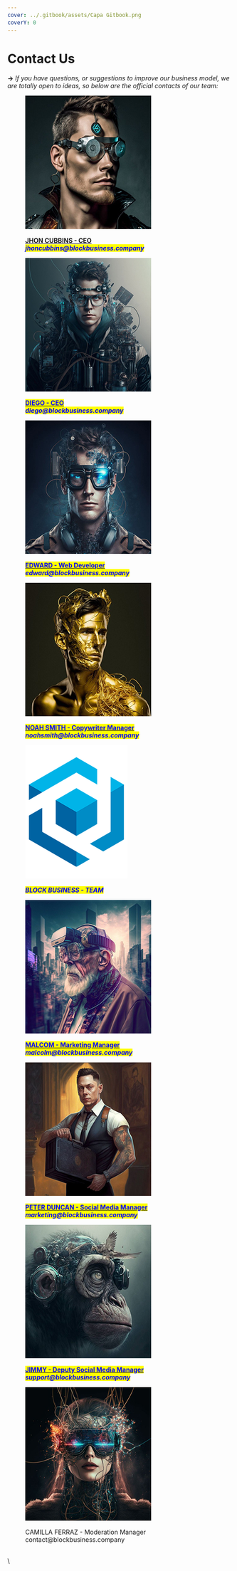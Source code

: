 ```yaml
---
cover: ../.gitbook/assets/Capa Gitbook.png
coverY: 0
---
```


# Contact Us

**->** _If you have questions, or suggestions to improve our business model, we are totally open to ideas, so below are the official contacts of our team:_

<div>

<figure><img src="../.gitbook/assets/Jhon Cubbins.jpg" alt=""><figcaption><p><strong></strong><a href="https://t.me/Jhoncubbinsdev"><strong>JHON CUBBINS - CEO</strong></a><strong></strong><br><strong></strong><em><mark style="color:blue;"><strong>jhoncubbins@blockbusiness.company</strong></mark></em> <br><em><strong></strong></em></p></figcaption></figure>

 

<figure><img src="../.gitbook/assets/Diego.jpg" alt=""><figcaption><p><mark style="color:blue;"><strong></strong></mark><a href="https://t.me/bullMarketcrypton"><mark style="color:blue;"><strong>DIEGO - CEO</strong></mark></a><mark style="color:blue;"><strong></strong></mark><br><mark style="color:blue;"><strong></strong></mark><em><mark style="color:blue;"><strong>diego@blockbusiness.company</strong></mark></em> <br><em></em></p></figcaption></figure>

 

<figure><img src="../.gitbook/assets/Edward.jpg" alt=""><figcaption><p><mark style="color:blue;"><strong></strong></mark><a href="https://t.me/EdwardblockB"><mark style="color:blue;"><strong>EDWARD - Web Developer</strong></mark></a><em><mark style="color:blue;"><strong></strong></mark></em><br><em><mark style="color:blue;"><strong>edward@blockbusiness.company</strong></mark></em> <br></p></figcaption></figure>

</div>

<div>

<figure><img src="../.gitbook/assets/Noah Smith.jpg" alt=""><figcaption><p><mark style="color:blue;"><strong></strong></mark><a href="https://t.me/Noah_Smt"><mark style="color:blue;"><strong>NOAH SMITH - Copywriter Manager</strong></mark> </a><mark style="color:blue;"><strong></strong></mark><br><mark style="color:blue;"><strong></strong></mark><em><mark style="color:blue;"><strong>noahsmith@blockbusiness.company</strong></mark></em> </p></figcaption></figure>

 

<figure><img src="../.gitbook/assets/BlockBusiness230x300.png" alt=""><figcaption><p><em><mark style="color:blue;"><strong>BLOCK BUSINESS - TEAM</strong></mark></em></p></figcaption></figure>

 

<figure><img src="../.gitbook/assets/Malcolm.jpg" alt=""><figcaption><p><mark style="color:blue;"><strong></strong></mark><a href="https://t.me/Malcolm_Calls"><mark style="color:blue;"><strong>MALCOM - Marketing Manager</strong></mark></a> <mark style="color:blue;"><strong></strong></mark> <br><mark style="color:blue;"><strong></strong></mark><em><mark style="color:blue;"><strong>malcolm@blockbusiness.company</strong></mark> </em> </p></figcaption></figure>

</div>

<div>

<figure><img src="../.gitbook/assets/Peter Ducan.jpg" alt=""><figcaption><p><mark style="color:blue;"><strong></strong></mark><a href="https://t.me/petermarketing"><mark style="color:blue;"><strong>PETER DUNCAN - Social Media Manager</strong></mark></a><mark style="color:blue;"><strong></strong></mark><br><mark style="color:blue;"><strong></strong></mark><em><mark style="color:blue;"><strong>marketing@blockbusiness.company</strong></mark></em> <br><em></em></p></figcaption></figure>

 

<figure><img src="../.gitbook/assets/Jimmy.jpg" alt=""><figcaption><p><mark style="color:blue;"><strong></strong></mark><a href="https://t.me/Jimmy_calls"><mark style="color:blue;"><strong>JIMMY - Deputy Social Media Manager</strong></mark></a><mark style="color:blue;"><strong></strong></mark><br><mark style="color:blue;"><strong></strong></mark><em><mark style="color:blue;"><strong>support@blockbusiness.company</strong></mark></em><br></p></figcaption></figure>

 

<figure><img src="../.gitbook/assets/Camilla Ferraz.jpg" alt=""><figcaption><p>CAMILLA FERRAZ - Moderation Manager<br>contact@blockbusiness.company<br></p></figcaption></figure>

</div>

\
\

